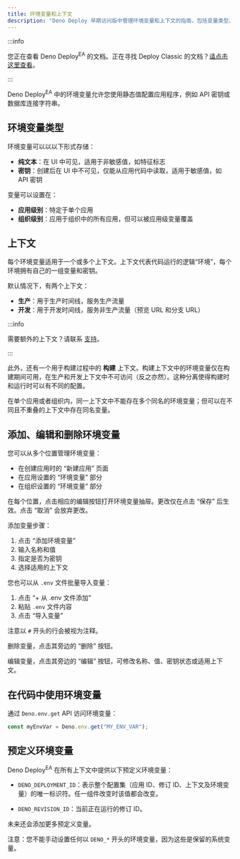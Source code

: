 ```yaml
---
title: 环境变量和上下文
description: "Deno Deploy 早期访问版中管理环境变量和上下文的指南，包括变量类型、创建、编辑以及在代码中访问它们的方式。"
---
```


:::info

您正在查看 Deno Deploy<sup>EA</sup> 的文档。正在寻找 Deploy Classic 的文档？[请点击这里查看](/deploy/)。

:::

Deno Deploy<sup>EA</sup> 中的环境变量允许您使用静态值配置应用程序，例如 API 密钥或数据库连接字符串。

## 环境变量类型

环境变量可以以以下形式存储：

- **纯文本**：在 UI 中可见，适用于非敏感值，如特征标志
- **密钥**：创建后在 UI 中不可见，仅能从应用代码中读取，适用于敏感值，如 API 密钥

变量可以设置在：

- **应用级别**：特定于单个应用
- **组织级别**：应用于组织中的所有应用，但可以被应用级变量覆盖

## 上下文

每个环境变量适用于一个或多个上下文。上下文代表代码运行的逻辑“环境”，每个环境拥有自己的一组变量和密钥。

默认情况下，有两个上下文：

- **生产**：用于生产时间线，服务生产流量
- **开发**：用于开发时间线，服务非生产流量（预览 URL 和分支 URL）

:::info

需要额外的上下文？请联系 [支持](../support)。

:::

此外，还有一个用于构建过程中的 **构建** 上下文。构建上下文中的环境变量仅在构建期间可用，在生产和开发上下文中不可访问（反之亦然）。这种分离使得构建时和运行时可以有不同的配置。

在单个应用或者组织内，同一上下文中不能存在多个同名的环境变量；但可以在不同且不重叠的上下文中存在同名变量。

## 添加、编辑和删除环境变量

您可以从多个位置管理环境变量：

- 在创建应用时的 “新建应用” 页面
- 在应用设置的 “环境变量” 部分
- 在组织设置的 “环境变量” 部分

在每个位置，点击相应的编辑按钮打开环境变量抽屉。更改仅在点击 “保存” 后生效。点击 “取消” 会放弃更改。

添加变量步骤：

1. 点击 “添加环境变量”
2. 输入名称和值
3. 指定是否为密钥
4. 选择适用的上下文

您也可以从 `.env` 文件批量导入变量：

1. 点击 “+ 从 .env 文件添加”
2. 粘贴 `.env` 文件内容
3. 点击 “导入变量”

注意以 `#` 开头的行会被视为注释。

删除变量，点击其旁边的 “删除” 按钮。

编辑变量，点击其旁边的 “编辑” 按钮，可修改名称、值、密钥状态或适用上下文。

## 在代码中使用环境变量

通过 `Deno.env.get` API 访问环境变量：

```ts
const myEnvVar = Deno.env.get("MY_ENV_VAR");
```

## 预定义环境变量

Deno Deploy<sup>EA</sup> 在所有上下文中提供以下预定义环境变量：

- `DENO_DEPLOYMENT_ID`：表示整个配置集（应用 ID、修订 ID、上下文及环境变量）的唯一标识符。任一组件改变时该值都会改变。

- `DENO_REVISION_ID`：当前正在运行的修订 ID。

未来还会添加更多预定义变量。

注意：您不能手动设置任何以 `DENO_*` 开头的环境变量，因为这些是保留的系统变量。